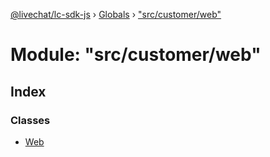 [@livechat/lc-sdk-js](../README.md) › [Globals](../globals.md) › ["src/customer/web"](_src_customer_web_.md)

# Module: "src/customer/web"

## Index

### Classes

* [Web](../classes/_src_customer_web_.web.md)
